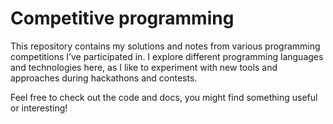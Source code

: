 # Competitive programming

This repository contains my solutions and notes from various programming competitions I’ve participated in.
I explore different programming languages and technologies here, as I like to experiment with new tools and approaches during hackathons and contests.

Feel free to check out the code and docs, you might find something useful or interesting!
